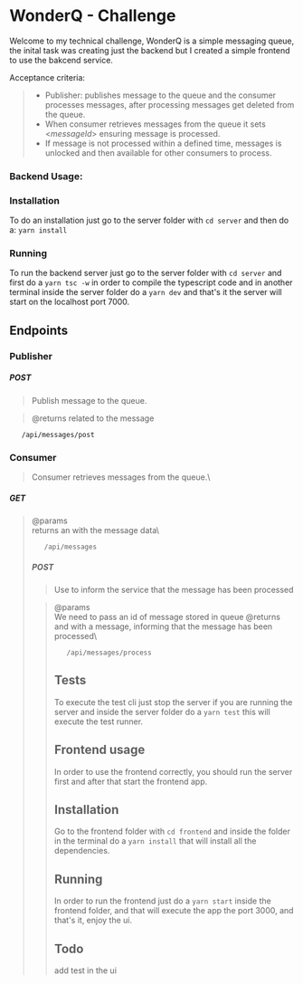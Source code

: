 # WonderQ - Challenge

Welcome to my technical challenge, WonderQ is a simple messaging queue, the inital task was creating just the backend but I created a simple frontend to use the bakcend service.

Acceptance criteria:

>* Publisher: publishes message to the queue and the consumer processes messages, after processing messages get deleted from the queue.
> * When consumer retrieves messages from the queue it sets <*messageId*> ensuring message is processed.
> * If message is not processed within a defined time, messages is unlocked and then available for other consumers to process.


### Backend Usage:

### Installation
To do an installation just go to the server folder with ```cd server``` and then do a: ```yarn install```

### Running
To run the backend server just go to the server folder with ```cd server``` and first do a ```yarn tsc -w``` in order to compile the typescript code and in another terminal inside the server folder do a ```yarn dev``` and that's it the server will start on the localhost port 7000.

###



## Endpoints

 ### Publisher
##### POST
 >Publish message to the queue.

>@returns <messageId> related to the message
```
   /api/messages/post
```
 ### Consumer
 > Consumer retrieves messages from the queue.\


##### GET
>@params\
returns an <object> with the message data\

```
   /api/messages
```
 ##### POST
 > Use to inform the service that the message has been processed


>@params\
We need to pass an <id> id of message stored in queue
@returns and <object> with a message, informing that the message has been processed\

```
   /api/messages/process
```

## Tests
To execute the test cli just stop the server if you are running the server and inside the server folder do a ```yarn test``` this will execute the test runner.


## Frontend usage
In order to use the frontend correctly, you should run the server first and after that start the frontend app.

## Installation
Go to the frontend folder with ```cd frontend``` and inside the folder in the terminal do a ```yarn install``` that will install all the dependencies.

## Running
In order to run the frontend just do a ```yarn start``` inside the frontend folder, and that will execute the app the port 3000, and that's it, enjoy the ui.

## Todo
add test in the ui
